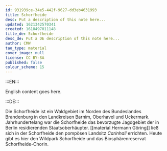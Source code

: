 ```yaml
---
id: 931939ce-34e5-442f-9627-dd3eb4631993
title: Schorfheide
desc: Put a description of this note here...
updated: 1621342570341
created: 1618497011148
title_de: Schorfheide
desc_de: Put a DE description of this note here...
author: CMW
tao_type: material
cover_image: null
license: CC BY-SA
published: false
colour_scheme: 15
---
```


:::EN:::

English content goes here.

:::DE:::

Die Schorfheide ist ein Waldgebiet im Norden des Bundeslandes Brandenburg in den Landkreisen Barnim, Oberhavel und Uckermark. Jahrhundertelang war die Schorfheide das bevorzugte Jagdgebiet der in Berlin residierenden Staatsoberhäupter. [[material.Hermann Göring]] ließ sich in der Schorfheide den pompösen Landsitz _Carinhall_ errichten. Heute gibt es hier den Wildpark Schorfheide und das Biosphärenreservat Schorfheide-Chorin.
